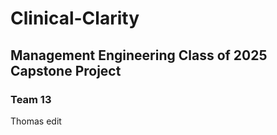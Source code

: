 # Clinical-Clarity

## Management Engineering Class of 2025 Capstone Project

### Team 13

Thomas edit